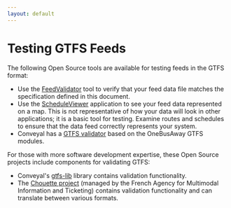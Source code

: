 ```yaml
---
layout: default
---
```

# Testing GTFS Feeds

The following Open Source tools are available for testing feeds in the GTFS format:

* Use the [FeedValidator](https://github.com/google/transitfeed/wiki/FeedValidator) tool to verify that your feed data file matches the specification defined in this document.
* Use the [ScheduleViewer](https://github.com/google/transitfeed/wiki/ScheduleViewer) application to see your feed data represented on a map. This is not representative of how your data will look in other applications; it is a basic tool for testing. Examine routes and schedules to ensure that the data feed correctly represents your system.
* Conveyal has a [GTFS validator](https://github.com/conveyal/gtfs-validator) based on the OneBusAway GTFS modules.

For those with more software development expertise, these Open Source projects include components for validating GTFS:

* Conveyal's [gtfs-lib](https://github.com/conveyal/gtfs-lib) library contains validation functionality.
* The [Chouette project](https://github.com/afimb/chouette) (managed by the French Agency for Multimodal Information and Ticketing) contains validation functionality and can translate between various formats.
